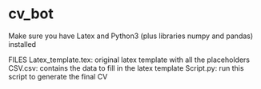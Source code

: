 # cv_bot


Make sure you have Latex and Python3 (plus libraries numpy and pandas) installed


FILES
Latex_template.tex: original latex template with all the placeholders
CSV.csv: contains the data to fill in the latex template
Script.py: run this script to generate the final CV 
